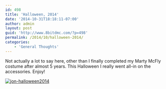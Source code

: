 ```yaml
---
id: 498
title: 'Halloween, 2014'
date: '2014-10-31T18:18:11-07:00'
author: admin
layout: post
guid: 'http://www.8bitdmc.com/?p=498'
permalink: /2014/10/halloween-2014/
categories:
    - 'General Thoughts'
---
```


Not actually a lot to say here, other than I finally completed my Marty McFly costume after almost 5 years. This Halloween I really went all-in on the accessories. Enjoy!

[![jon-halloween2014](../../assets/images/2014/11/jon-halloween2014-300x225.jpg)](../../assets/images/2014/11/jon-halloween2014.jpg)